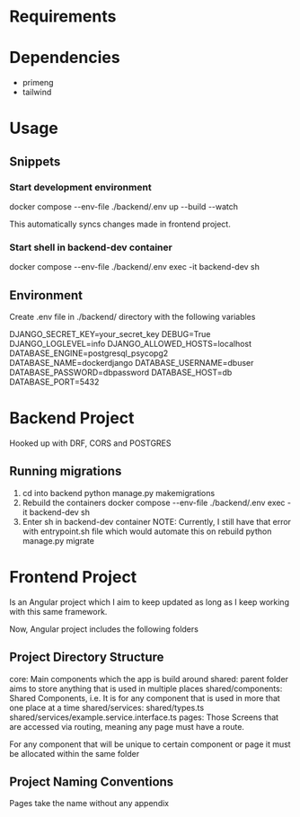 # Requirements

# Dependencies

- primeng
- tailwind

# Usage

## Snippets

### Start development environment

docker compose --env-file ./backend/.env up --build --watch

This automatically syncs changes made in frontend project.

### Start shell in backend-dev container

docker compose --env-file ./backend/.env exec -it backend-dev sh

## Environment

Create .env file in ./backend/ directory with the following variables

DJANGO_SECRET_KEY=your_secret_key
DEBUG=True
DJANGO_LOGLEVEL=info
DJANGO_ALLOWED_HOSTS=localhost
DATABASE_ENGINE=postgresql_psycopg2
DATABASE_NAME=dockerdjango
DATABASE_USERNAME=dbuser
DATABASE_PASSWORD=dbpassword
DATABASE_HOST=db
DATABASE_PORT=5432

# Backend Project

Hooked up with DRF, CORS and POSTGRES

## Running migrations

1. cd into backend
   python manage.py makemigrations
2. Rebuild the containers
   docker compose --env-file ./backend/.env exec -it backend-dev sh
3. Enter sh in backend-dev container
   NOTE: Currently, I still have that error with entrypoint.sh file which would automate this on rebuild
   python manage.py migrate

# Frontend Project

Is an Angular project which I aim to keep updated as long as I keep working with this same framework.

Now, Angular project includes the following folders

## Project Directory Structure

core: Main components which the app is build around
shared: parent folder aims to store anything that is used in multiple places
shared/components: Shared Components, i.e. It is for any component that is used in more that one place at a time
shared/services:
shared/types.ts
shared/services/example.service.interface.ts
pages: Those Screens that are accessed via routing, meaning any page must have a route.

For any component that will be unique to certain component or page it must be allocated within the same folder

## Project Naming Conventions

Pages take the name without any appendix

